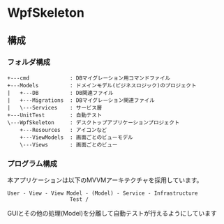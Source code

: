 # WpfSkeleton

## 構成

### フォルダ構成

```
+---cmd             : DBマイグレーション用コマンドファイル
+---Models          : ドメインモデル(ビジネスロジック)のプロジェクト
|   +---DB          : DB関連ファイル
|   +---Migrations  : DBマイグレーション関連ファイル
|   \---Services    : サービス層
+---UnitTest        : 自動テスト
\---WpfSkeleton     : デスクトップアプリケーションプロジェクト
    +---Resources   : アイコンなど
    +---ViewModels  : 画面ごとのビューモデル
    \---Views       : 画面ごとのビュー
```

### プログラム構成

本アプリケーションは以下のMVVMアーキテクチャを採用しています。

```
User - View - View Model - (Model) - Service - Infrastructure  
                    Test /
```

GUIとその他の処理(Model)を分離して自動テストが行えるようにしています
